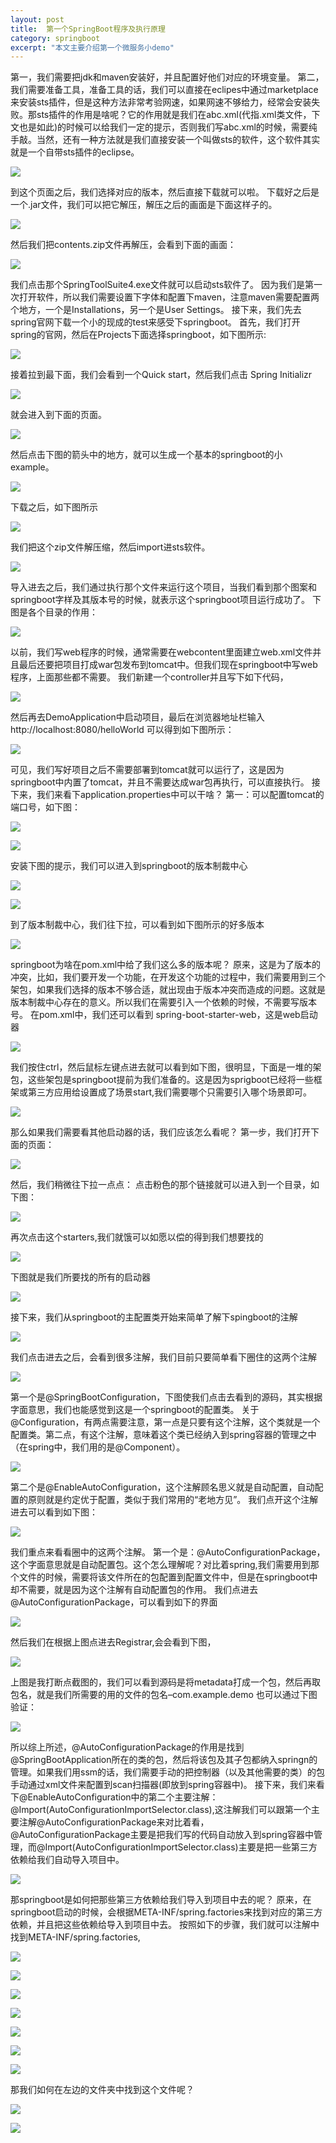```yaml
---
layout: post
title:  第一个SpringBoot程序及执行原理
category: springboot
excerpt: "本文主要介绍第一个微服务小demo"
---
```

第一，我们需要把jdk和maven安装好，并且配置好他们对应的环境变量。 第二，我们需要准备工具，准备工具的话，我们可以直接在eclipes中通过marketplace来安装sts插件，但是这种方法非常考验网速，如果网速不够给力，经常会安装失败。那sts插件的作用是啥呢？它的作用就是我们在abc.xml(代指.xml类文件，下文也是如此)的时候可以给我们一定的提示，否则我们写abc.xml的时候，需要纯手敲。当然，还有一种方法就是我们直接安装一个叫做sts的软件，这个软件其实就是一个自带sts插件的eclipse。 

[sts软件的下载地址]: https://spring.io/tools

![](https://img-blog.csdnimg.cn/20200220230243225.png?x-oss-process=image/watermark,type_ZmFuZ3poZW5naGVpdGk,shadow_10,text_aHR0cHM6Ly9ibG9nLmNzZG4ubmV0L3dlaXhpbl80NDg1MzY2OQ==,size_16,color_FFFFFF,t_70)

到这个页面之后，我们选择对应的版本，然后直接下载就可以啦。 下载好之后是一个.jar文件，我们可以把它解压，解压之后的画面是下面这样子的。 

![](https://img-blog.csdnimg.cn/20200220231756660.png?x-oss-process=image/watermark,type_ZmFuZ3poZW5naGVpdGk,shadow_10,text_aHR0cHM6Ly9ibG9nLmNzZG4ubmV0L3dlaXhpbl80NDg1MzY2OQ==,size_16,color_FFFFFF,t_70)

然后我们把contents.zip文件再解压，会看到下面的画面： 

![](https://img-blog.csdnimg.cn/20200220232058964.png?x-oss-process=image/watermark,type_ZmFuZ3poZW5naGVpdGk,shadow_10,text_aHR0cHM6Ly9ibG9nLmNzZG4ubmV0L3dlaXhpbl80NDg1MzY2OQ==,size_16,color_FFFFFF,t_70)

我们点击那个SpringToolSuite4.exe文件就可以启动sts软件了。 因为我们是第一次打开软件，所以我们需要设置下字体和配置下maven，注意maven需要配置两个地方，一个是Installations，另一个是User Settings。 接下来，我们先去spring官网下载一个小的现成的test来感受下springboot。 首先，我们打开spring的官网，然后在Projects下面选择springboot，如下图所示: 

![](https://img-blog.csdnimg.cn/20200220235022990.png?x-oss-process=image/watermark,type_ZmFuZ3poZW5naGVpdGk,shadow_10,text_aHR0cHM6Ly9ibG9nLmNzZG4ubmV0L3dlaXhpbl80NDg1MzY2OQ==,size_16,color_FFFFFF,t_70)

接着拉到最下面，我们会看到一个Quick start，然后我们点击 Spring Initializr 

![](https://img-blog.csdnimg.cn/20200220235240239.png?x-oss-process=image/watermark,type_ZmFuZ3poZW5naGVpdGk,shadow_10,text_aHR0cHM6Ly9ibG9nLmNzZG4ubmV0L3dlaXhpbl80NDg1MzY2OQ==,size_16,color_FFFFFF,t_70)

就会进入到下面的页面。 

![](https://img-blog.csdnimg.cn/20200220235803571.png?x-oss-process=image/watermark,type_ZmFuZ3poZW5naGVpdGk,shadow_10,text_aHR0cHM6Ly9ibG9nLmNzZG4ubmV0L3dlaXhpbl80NDg1MzY2OQ==,size_16,color_FFFFFF,t_70)

然后点击下图的箭头中的地方，就可以生成一个基本的springboot的小example。 

![](https://img-blog.csdnimg.cn/20200221000039357.png?x-oss-process=image/watermark,type_ZmFuZ3poZW5naGVpdGk,shadow_10,text_aHR0cHM6Ly9ibG9nLmNzZG4ubmV0L3dlaXhpbl80NDg1MzY2OQ==,size_16,color_FFFFFF,t_70)

下载之后，如下图所示 

![](https://img-blog.csdnimg.cn/20200221231441915.png?x-oss-process=image/watermark,type_ZmFuZ3poZW5naGVpdGk,shadow_10,text_aHR0cHM6Ly9ibG9nLmNzZG4ubmV0L3dlaXhpbl80NDg1MzY2OQ==,size_16,color_FFFFFF,t_70)

我们把这个zip文件解压缩，然后import进sts软件。 

![](https://img-blog.csdnimg.cn/20200221231917693.png?x-oss-process=image/watermark,type_ZmFuZ3poZW5naGVpdGk,shadow_10,text_aHR0cHM6Ly9ibG9nLmNzZG4ubmV0L3dlaXhpbl80NDg1MzY2OQ==,size_16,color_FFFFFF,t_70)

导入进去之后，我们通过执行那个文件来运行这个项目，当我们看到那个图案和springboot字样及其版本号的时候，就表示这个springboot项目运行成功了。 下图是各个目录的作用： 

![](https://img-blog.csdnimg.cn/20200221233143727.png?x-oss-process=image/watermark,type_ZmFuZ3poZW5naGVpdGk,shadow_10,text_aHR0cHM6Ly9ibG9nLmNzZG4ubmV0L3dlaXhpbl80NDg1MzY2OQ==,size_16,color_FFFFFF,t_70)

以前，我们写web程序的时候，通常需要在webcontent里面建立web.xml文件并且最后还要把项目打成war包发布到tomcat中。但我们现在springboot中写web程序，上面那些都不需要。 我们新建一个controller并且写下如下代码， 

![](https://img-blog.csdnimg.cn/20200221235648977.png?x-oss-process=image/watermark,type_ZmFuZ3poZW5naGVpdGk,shadow_10,text_aHR0cHM6Ly9ibG9nLmNzZG4ubmV0L3dlaXhpbl80NDg1MzY2OQ==,size_16,color_FFFFFF,t_70)

然后再去DemoApplication中启动项目，最后在浏览器地址栏输入http://localhost:8080/helloWorld 可以得到如下图所示： 

![](https://img-blog.csdnimg.cn/20200221235509139.png?x-oss-process=image/watermark,type_ZmFuZ3poZW5naGVpdGk,shadow_10,text_aHR0cHM6Ly9ibG9nLmNzZG4ubmV0L3dlaXhpbl80NDg1MzY2OQ==,size_16,color_FFFFFF,t_70)

可见，我们写好项目之后不需要部署到tomcat就可以运行了，这是因为springboot中内置了tomcat，并且不需要达成war包再执行，可以直接执行。 接下来，我们来看下application.properties中可以干啥？ 第一：可以配置tomcat的端口号，如下图： 

![](https://img-blog.csdnimg.cn/20200222000333517.png?x-oss-process=image/watermark,type_ZmFuZ3poZW5naGVpdGk,shadow_10,text_aHR0cHM6Ly9ibG9nLmNzZG4ubmV0L3dlaXhpbl80NDg1MzY2OQ==,size_16,color_FFFFFF,t_70)

![](https://img-blog.csdnimg.cn/20200222000418986.png?x-oss-process=image/watermark,type_ZmFuZ3poZW5naGVpdGk,shadow_10,text_aHR0cHM6Ly9ibG9nLmNzZG4ubmV0L3dlaXhpbl80NDg1MzY2OQ==,size_16,color_FFFFFF,t_70)

安装下图的提示，我们可以进入到springboot的版本制裁中心 

![](https://img-blog.csdnimg.cn/20200224230452725.png?x-oss-process=image/watermark,type_ZmFuZ3poZW5naGVpdGk,shadow_10,text_aHR0cHM6Ly9ibG9nLmNzZG4ubmV0L3dlaXhpbl80NDg1MzY2OQ==,size_16,color_FFFFFF,t_70)

![](https://img-blog.csdnimg.cn/2020022423050666.png?x-oss-process=image/watermark,type_ZmFuZ3poZW5naGVpdGk,shadow_10,text_aHR0cHM6Ly9ibG9nLmNzZG4ubmV0L3dlaXhpbl80NDg1MzY2OQ==,size_16,color_FFFFFF,t_70)

到了版本制裁中心，我们往下拉，可以看到如下图所示的好多版本 

![](https://img-blog.csdnimg.cn/20200224230732981.png?x-oss-process=image/watermark,type_ZmFuZ3poZW5naGVpdGk,shadow_10,text_aHR0cHM6Ly9ibG9nLmNzZG4ubmV0L3dlaXhpbl80NDg1MzY2OQ==,size_16,color_FFFFFF,t_70)

springboot为啥在pom.xml中给了我们这么多的版本呢？ 原来，这是为了版本的冲突，比如，我们要开发一个功能，在开发这个功能的过程中，我们需要用到三个架包，如果我们选择的版本不够合适，就出现由于版本冲突而造成的问题。这就是版本制裁中心存在的意义。所以我们在需要引入一个依赖的时候，不需要写版本号。 在pom.xml中，我们还可以看到 spring-boot-starter-web，这是web启动器 

![](https://img-blog.csdnimg.cn/20200224232238194.png?x-oss-process=image/watermark,type_ZmFuZ3poZW5naGVpdGk,shadow_10,text_aHR0cHM6Ly9ibG9nLmNzZG4ubmV0L3dlaXhpbl80NDg1MzY2OQ==,size_16,color_FFFFFF,t_70)

我们按住ctrl，然后鼠标左键点进去就可以看到如下图，很明显，下面是一堆的架包，这些架包是springboot提前为我们准备的。这是因为sprigboot已经将一些框架或第三方应用给设置成了场景start,我们需要哪个只需要引入哪个场景即可。 

![](https://img-blog.csdnimg.cn/20200224232548342.png?x-oss-process=image/watermark,type_ZmFuZ3poZW5naGVpdGk,shadow_10,text_aHR0cHM6Ly9ibG9nLmNzZG4ubmV0L3dlaXhpbl80NDg1MzY2OQ==,size_16,color_FFFFFF,t_70)

那么如果我们需要看其他启动器的话，我们应该怎么看呢？ 第一步，我们打开下面的页面： 

![](https://img-blog.csdnimg.cn/20200224234851572.png?x-oss-process=image/watermark,type_ZmFuZ3poZW5naGVpdGk,shadow_10,text_aHR0cHM6Ly9ibG9nLmNzZG4ubmV0L3dlaXhpbl80NDg1MzY2OQ==,size_16,color_FFFFFF,t_70)

然后，我们稍微往下拉一点点： 点击粉色的那个链接就可以进入到一个目录，如下图： 

![](https://img-blog.csdnimg.cn/20200225215938371.png?x-oss-process=image/watermark,type_ZmFuZ3poZW5naGVpdGk,shadow_10,text_aHR0cHM6Ly9ibG9nLmNzZG4ubmV0L3dlaXhpbl80NDg1MzY2OQ==,size_16,color_FFFFFF,t_70)

再次点击这个starters,我们就饿可以如愿以偿的得到我们想要找的 

![](https://img-blog.csdnimg.cn/20200224235558817.png?x-oss-process=image/watermark,type_ZmFuZ3poZW5naGVpdGk,shadow_10,text_aHR0cHM6Ly9ibG9nLmNzZG4ubmV0L3dlaXhpbl80NDg1MzY2OQ==,size_16,color_FFFFFF,t_70)

下图就是我们所要找的所有的启动器 

![](https://img-blog.csdnimg.cn/20200224235732398.png?x-oss-process=image/watermark,type_ZmFuZ3poZW5naGVpdGk,shadow_10,text_aHR0cHM6Ly9ibG9nLmNzZG4ubmV0L3dlaXhpbl80NDg1MzY2OQ==,size_16,color_FFFFFF,t_70)

接下来，我们从springboot的主配置类开始来简单了解下spingboot的注解 

![](https://img-blog.csdnimg.cn/20200225223537925.png?x-oss-process=image/watermark,type_ZmFuZ3poZW5naGVpdGk,shadow_10,text_aHR0cHM6Ly9ibG9nLmNzZG4ubmV0L3dlaXhpbl80NDg1MzY2OQ==,size_16,color_FFFFFF,t_70)

我们点击进去之后，会看到很多注解，我们目前只要简单看下圈住的这两个注解 

![](https://img-blog.csdnimg.cn/20200225223829947.png?x-oss-process=image/watermark,type_ZmFuZ3poZW5naGVpdGk,shadow_10,text_aHR0cHM6Ly9ibG9nLmNzZG4ubmV0L3dlaXhpbl80NDg1MzY2OQ==,size_16,color_FFFFFF,t_70)

第一个是@SpringBootConfiguration，下图使我们点击去看到的源码，其实根据字面意思，我们也能感觉到这是一个springboot的配置类。 关于@Configuration，有两点需要注意，第一点是只要有这个注解，这个类就是一个配置类。第二点，有这个注解，意味着这个类已经纳入到spring容器的管理之中（在spring中，我们用的是@Component）。 

![](https://img-blog.csdnimg.cn/2020022522484951.png?x-oss-process=image/watermark,type_ZmFuZ3poZW5naGVpdGk,shadow_10,text_aHR0cHM6Ly9ibG9nLmNzZG4ubmV0L3dlaXhpbl80NDg1MzY2OQ==,size_16,color_FFFFFF,t_70)

第二个是@EnableAutoConfiguration，这个注解顾名思义就是自动配置，自动配置的原则就是约定优于配置，类似于我们常用的“老地方见”。 我们点开这个注解进去可以看到如下图： 

![](https://img-blog.csdnimg.cn/20200225230307935.png?x-oss-process=image/watermark,type_ZmFuZ3poZW5naGVpdGk,shadow_10,text_aHR0cHM6Ly9ibG9nLmNzZG4ubmV0L3dlaXhpbl80NDg1MzY2OQ==,size_16,color_FFFFFF,t_70)

我们重点来看看圈中的这两个注解。 第一个是：@AutoConfigurationPackage，这个字面意思就是自动配置包。这个怎么理解呢？对比着spring,我们需要用到那个文件的时候，需要将该文件所在的包配置到配置文件中，但是在springboot中却不需要，就是因为这个注解有自动配置包的作用。 我们点进去@AutoConfigurationPackage，可以看到如下的界面 

![](https://img-blog.csdnimg.cn/20200225231728833.png?x-oss-process=image/watermark,type_ZmFuZ3poZW5naGVpdGk,shadow_10,text_aHR0cHM6Ly9ibG9nLmNzZG4ubmV0L3dlaXhpbl80NDg1MzY2OQ==,size_16,color_FFFFFF,t_70)

然后我们在根据上图点进去Registrar,会会看到下图， 

![](https://img-blog.csdnimg.cn/20200225232040794.png?x-oss-process=image/watermark,type_ZmFuZ3poZW5naGVpdGk,shadow_10,text_aHR0cHM6Ly9ibG9nLmNzZG4ubmV0L3dlaXhpbl80NDg1MzY2OQ==,size_16,color_FFFFFF,t_70)

上图是我打断点截图的，我们可以看到源码是将metadata打成一个包，然后再取包名，就是我们所需要的用的文件的包名–com.example.demo 也可以通过下图验证： 

![](https://img-blog.csdnimg.cn/20200225232432568.png?x-oss-process=image/watermark,type_ZmFuZ3poZW5naGVpdGk,shadow_10,text_aHR0cHM6Ly9ibG9nLmNzZG4ubmV0L3dlaXhpbl80NDg1MzY2OQ==,size_16,color_FFFFFF,t_70)

所以综上所述，@AutoConfigurationPackage的作用是找到@SpringBootApplication所在的类的包，然后将该包及其子包都纳入springn的管理。如果我们用ssm的话，我们需要手动的把控制器（以及其他需要的类）的包手动通过xml文件来配置到scan扫描器(即放到spring容器中)。 接下来，我们来看下@EnableAutoConfiguration中的第二个主要注解：@Import(AutoConfigurationImportSelector.class),这注解我们可以跟第一个主要注解@AutoConfigurationPackage来对比着看，@AutoConfigurationPackage主要是把我们写的代码自动放入到spring容器中管理，而@Import(AutoConfigurationImportSelector.class)主要是把一些第三方依赖给我们自动导入项目中。 

![](https://img-blog.csdnimg.cn/20200302214851434.png?x-oss-process=image/watermark,type_ZmFuZ3poZW5naGVpdGk,shadow_10,text_aHR0cHM6Ly9ibG9nLmNzZG4ubmV0L3dlaXhpbl80NDg1MzY2OQ==,size_16,color_FFFFFF,t_70)

那springboot是如何把那些第三方依赖给我们导入到项目中去的呢？ 原来，在springboot启动的时候，会根据META-INF/spring.factories来找到对应的第三方依赖，并且把这些依赖给导入到项目中去。 按照如下的步骤，我们就可以注解中找到META-INF/spring.factories, 

![](https://img-blog.csdnimg.cn/20200302215708860.png?x-oss-process=image/watermark,type_ZmFuZ3poZW5naGVpdGk,shadow_10,text_aHR0cHM6Ly9ibG9nLmNzZG4ubmV0L3dlaXhpbl80NDg1MzY2OQ==,size_16,color_FFFFFF,t_70)

![](https://img-blog.csdnimg.cn/20200302215721632.png?x-oss-process=image/watermark,type_ZmFuZ3poZW5naGVpdGk,shadow_10,text_aHR0cHM6Ly9ibG9nLmNzZG4ubmV0L3dlaXhpbl80NDg1MzY2OQ==,size_16,color_FFFFFF,t_70)

![](https://img-blog.csdnimg.cn/20200302215924177.png?x-oss-process=image/watermark,type_ZmFuZ3poZW5naGVpdGk,shadow_10,text_aHR0cHM6Ly9ibG9nLmNzZG4ubmV0L3dlaXhpbl80NDg1MzY2OQ==,size_16,color_FFFFFF,t_70)

![](https://img-blog.csdnimg.cn/20200302220510935.png?x-oss-process=image/watermark,type_ZmFuZ3poZW5naGVpdGk,shadow_10,text_aHR0cHM6Ly9ibG9nLmNzZG4ubmV0L3dlaXhpbl80NDg1MzY2OQ==,size_16,color_FFFFFF,t_70)

![](https://img-blog.csdnimg.cn/20200302220718794.png?x-oss-process=image/watermark,type_ZmFuZ3poZW5naGVpdGk,shadow_10,text_aHR0cHM6Ly9ibG9nLmNzZG4ubmV0L3dlaXhpbl80NDg1MzY2OQ==,size_16,color_FFFFFF,t_70)

![](https://img-blog.csdnimg.cn/20200302220836774.png?x-oss-process=image/watermark,type_ZmFuZ3poZW5naGVpdGk,shadow_10,text_aHR0cHM6Ly9ibG9nLmNzZG4ubmV0L3dlaXhpbl80NDg1MzY2OQ==,size_16,color_FFFFFF,t_70)

![](https://img-blog.csdnimg.cn/20200302220919980.png?x-oss-process=image/watermark,type_ZmFuZ3poZW5naGVpdGk,shadow_10,text_aHR0cHM6Ly9ibG9nLmNzZG4ubmV0L3dlaXhpbl80NDg1MzY2OQ==,size_16,color_FFFFFF,t_70)

那我们如何在左边的文件夹中找到这个文件呢？ 

![](https://img-blog.csdnimg.cn/20200302221335710.png?x-oss-process=image/watermark,type_ZmFuZ3poZW5naGVpdGk,shadow_10,text_aHR0cHM6Ly9ibG9nLmNzZG4ubmV0L3dlaXhpbl80NDg1MzY2OQ==,size_16,color_FFFFFF,t_70)

![](https://img-blog.csdnimg.cn/20200302221354535.png?x-oss-process=image/watermark,type_ZmFuZ3poZW5naGVpdGk,shadow_10,text_aHR0cHM6Ly9ibG9nLmNzZG4ubmV0L3dlaXhpbl80NDg1MzY2OQ==,size_16,color_FFFFFF,t_70)

